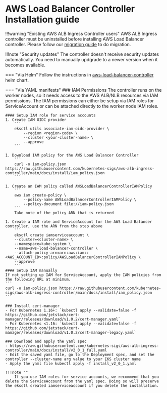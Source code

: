# AWS Load Balancer Controller Installation guide

!!!warning "Existing AWS ALB Ingress Controller users"
    AWS ALB Ingress controller must be uninstalled before installing AWS Load Balancer controller.
    Please follow our [migration guide](../upgrade/migrate_v1_v2.md) to do migration.

!!!note "Security updates"
    The controller doesn't receive security updates automatically. You need to manually updgrade to a newer version when it becomes available.

=== "Via Helm"
    Follow the instructions in [aws-load-balancer-controller](https://github.com/aws/eks-charts/tree/master/stable/aws-load-balancer-controller) helm chart.

=== "Via YAML manifests"
    ### IAM Permissions
    The controller runs on the worker nodes, so it needs access to the AWS ALB/NLB resources via IAM permissions. 
    The IAM permissions can either be setup via IAM roles for ServiceAccount or can be attached directly to the worker node IAM roles.
    
    #### Setup IAM role for service accounts
    1. Create IAM OIDC provider
        ```
        eksctl utils associate-iam-oidc-provider \
            --region <region-code> \
            --cluster <your-cluster-name> \
            --approve
        ```
    
    1. Download IAM policy for the AWS Load Balancer Controller
        ```
        curl -o iam-policy.json https://raw.githubusercontent.com/kubernetes-sigs/aws-alb-ingress-controller/main/docs/install/iam_policy.json
        ```
    
    1. Create an IAM policy called AWSLoadBalancerControllerIAMPolicy
        ```
        aws iam create-policy \
            --policy-name AWSLoadBalancerControllerIAMPolicy \
            --policy-document file://iam-policy.json
        ```
        Take note of the policy ARN that is returned
    
    1. Create a IAM role and ServiceAccount for the AWS Load Balancer controller, use the ARN from the step above
        ```
        eksctl create iamserviceaccount \
        --cluster=<cluster-name> \
        --namespace=kube-system \
        --name=aws-load-balancer-controller \
        --attach-policy-arn=arn:aws:iam::<AWS_ACCOUNT_ID>:policy/AWSLoadBalancerControllerIAMPolicy \
        --approve
        ```
    #### Setup IAM manually
    If not setting up IAM for ServiceAccount, apply the IAM policies from the following URL at minimum.
    ```
    curl -o iam-policy.json https://raw.githubusercontent.com/kubernetes-sigs/aws-alb-ingress-controller/main/docs/install/iam_policy.json
    ```
    
    ### Install cert-manager
    - For Kubernetes 1.16+: `kubectl apply --validate=false -f https://github.com/jetstack/cert-manager/releases/download/v1.0.2/cert-manager.yaml`
    - For Kubernetes <1.16: `kubectl apply --validate=false -f https://github.com/jetstack/cert-manager/releases/download/v1.0.2/cert-manager-legacy.yaml`
    
    ### Download and apply the yaml spec
    - https://raw.githubusercontent.com/kubernetes-sigs/aws-alb-ingress-controller/main/docs/install/v2_0_1_full.yaml
    - Edit the saved yaml file, go to the Deployment spec, and set the controller --cluster-name arg value to your EKS cluster name
    - Apply the yaml file kubectl apply -f install_v2_0_1.yaml
    
    !!!note ""
        If you use IAM roles for service accounts, we recommend that you delete the ServiceAccount from the yaml spec. Doing so will preserve the eksctl created iamserviceaccount if you delete the installation.
